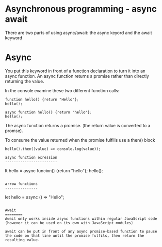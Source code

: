 Asynchronous programming - async await
=======================================

There are two parts of using async/await: the async keyord and the await keyword

Async
======
You put this keyword in front of a function declaration to turn it into an async function. 
An async function returns a promise rather than directly returning the value.

In the console examine these two different function calls:

```
function hello() {return "Hello"};
hello();
```

```
async function hello() {return "hello"};
hello();
```

The async function returns a promise. (the return value is converted to a promse).

To consume the value returned when the promise fulfills use a then() block

```
hello().then((value) => console.log(value));

async function exression
------------------------

```
lt hello = async funcion() {return "hello"};
hello();
```

arrow functions
---------------
```
let hello = async () => "Hello";
```

Await
========
Await only works inside async functions within regular JavaScript code (however it can be used on its own with JavaScript modules)

await can be put in front of any async promise-based function to pause the code on that line until the promise fulfils, then return the resulting value.
